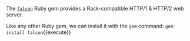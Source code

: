 The [`falcon`](https://github.com/socketry/falcon) Ruby gem provides a Rack-compatible HTTP/1 & HTTP/2 web server.

Like any other Ruby gem, we can install it with the `gem` command: `gem install falcon`{{execute}}
